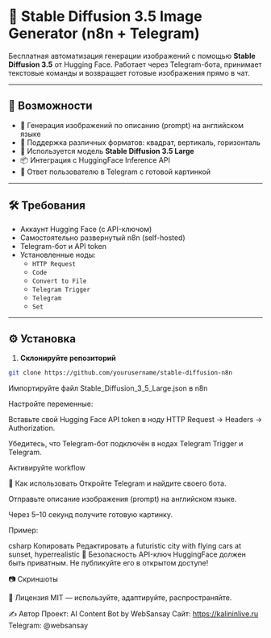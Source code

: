 # 🤖 Stable Diffusion 3.5 Image Generator (n8n + Telegram)

Бесплатная автоматизация генерации изображений с помощью **Stable Diffusion 3.5** от Hugging Face. Работает через Telegram-бота, принимает текстовые команды и возвращает готовые изображения прямо в чат.

---

## 📸 Возможности

- 🚀 Генерация изображений по описанию (prompt) на английском языке
- 📐 Поддержка различных форматов: квадрат, вертикаль, горизонталь
- 🤖 Используется модель **Stable Diffusion 3.5 Large**
- 📦 Интеграция с HuggingFace Inference API
- 💬 Ответ пользователю в Telegram с готовой картинкой

---

## 🛠 Требования

- Аккаунт Hugging Face (с API-ключом)
- Самостоятельно развернутый n8n (self-hosted)
- Telegram-бот и API token
- Установленные ноды:
  - `HTTP Request`
  - `Code`
  - `Convert to File`
  - `Telegram Trigger`
  - `Telegram`
  - `Set`

---

## ⚙️ Установка

1. **Склонируйте репозиторий**

```bash
git clone https://github.com/yourusername/stable-diffusion-n8n
```

Импортируйте файл Stable_Diffusion_3_5_Large.json в n8n

Настройте переменные:

Вставьте свой Hugging Face API token в ноду HTTP Request → Headers → Authorization.

Убедитесь, что Telegram-бот подключён в нодах Telegram Trigger и Telegram.

Активируйте workflow

🧪 Как использовать
Откройте Telegram и найдите своего бота.

Отправьте описание изображения (prompt) на английском языке.

Через 5–10 секунд получите готовую картинку.

Пример:

csharp
Копировать
Редактировать
a futuristic city with flying cars at sunset, hyperrealistic
🔐 Безопасность
API-ключ HuggingFace должен быть приватным. Не публикуйте его в открытом доступе!

📷 Скриншоты

📄 Лицензия
MIT — используйте, адаптируйте, распространяйте.

✍️ Автор
Проект: AI Content Bot by WebSansay
Сайт: https://kalininlive.ru
Telegram: @websansay
